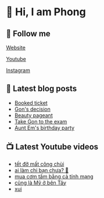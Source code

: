 # 👋 Hi, I am Phong

## 🔗 Follow me

[Website](https://phongever.xyz "Website")

[Youtube](https://www.youtube.com/@phongever "Youtube")

[Instagram](https://www.instagram.com/phongever "Instagram")

## 📝 Latest blog posts

<!-- BLOG-POST-LIST:START -->
- [Booked ticket](https://phongever.xyz/blog/booked-ticket/)
- [Gon&#39;s decision](https://phongever.xyz/blog/gons-decision/)
- [Beauty pageant](https://phongever.xyz/blog/beauty-pageant/)
- [Take Gon to the exam](https://phongever.xyz/blog/take-gon-to-the-exam/)
- [Aunt Em&#39;s birthday party](https://phongever.xyz/blog/aunt-ems-birthday-party/)
<!-- BLOG-POST-LIST:END -->

## 📺 Latest Youtube videos

<!-- YOUTUBE-VIDEO-LIST:START -->
- [tết đỡ mất công chùi](https://www.youtube.com/shorts/x_JdZvdtoIA)
- [ai làm chi bạn chưa? 🖕](https://www.youtube.com/shorts/qL9k_vrYxxg)
- [mua cơm tấm bằng cả tính mạng](https://www.youtube.com/shorts/QD71bcp4S5w)
- [cũng là Mỹ ở bên Tây](https://www.youtube.com/shorts/_FNs6NWxzVg)
- [xui](https://www.youtube.com/shorts/tQSQCf6R48U)
<!-- YOUTUBE-VIDEO-LIST:END -->
